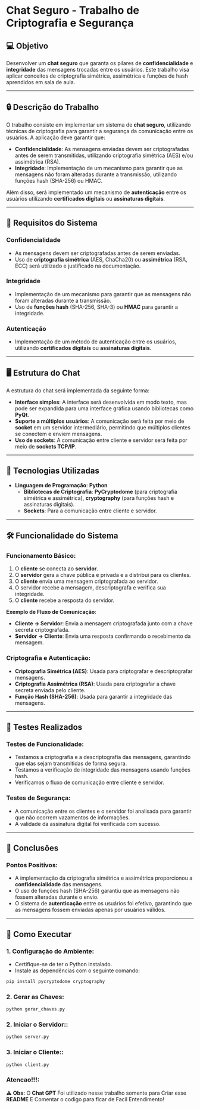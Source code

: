 # Chat Seguro - Trabalho de Criptografia e Segurança

## 💻 **Objetivo**

Desenvolver um **chat seguro** que garanta os pilares de **confidencialidade** e **integridade** das mensagens trocadas entre os usuários. Este trabalho visa aplicar conceitos de criptografia simétrica, assimétrica e funções de hash aprendidos em sala de aula.

---

## 🔒 **Descrição do Trabalho**

O trabalho consiste em implementar um sistema de **chat seguro**, utilizando técnicas de criptografia para garantir a segurança da comunicação entre os usuários. A aplicação deve garantir que:

- **Confidencialidade**: As mensagens enviadas devem ser criptografadas antes de serem transmitidas, utilizando criptografia simétrica (AES) e/ou assimétrica (RSA).
- **Integridade**: Implementação de um mecanismo para garantir que as mensagens não foram alteradas durante a transmissão, utilizando funções hash (SHA-256) ou HMAC.

Além disso, será implementado um mecanismo de **autenticação** entre os usuários utilizando **certificados digitais** ou **assinaturas digitais**.

---

## 📑 **Requisitos do Sistema**

### **Confidencialidade**

- As mensagens devem ser criptografadas antes de serem enviadas.
- Uso de **criptografia simétrica** (AES, ChaCha20) ou **assimétrica** (RSA, ECC) será utilizado e justificado na documentação.

### **Integridade**

- Implementação de um mecanismo para garantir que as mensagens não foram alteradas durante a transmissão.
- Uso de **funções hash** (SHA-256, SHA-3) ou **HMAC** para garantir a integridade.

### **Autenticação**

- Implementação de um método de autenticação entre os usuários, utilizando **certificados digitais** ou **assinaturas digitais**.

---

## 🖥️ **Estrutura do Chat**

A estrutura do chat será implementada da seguinte forma:

- **Interface simples**: A interface será desenvolvida em modo texto, mas pode ser expandida para uma interface gráfica usando bibliotecas como **PyQt**.
- **Suporte a múltiplos usuários**: A comunicação será feita por meio de **socket** em um servidor intermediário, permitindo que múltiplos clientes se conectem e enviem mensagens.
- **Uso de sockets**: A comunicação entre cliente e servidor será feita por meio de **sockets TCP/IP**.

---

## 🔧 **Tecnologias Utilizadas**

- **Linguagem de Programação**: **Python**
  - **Bibliotecas de Criptografia**: **PyCryptodome** (para criptografia simétrica e assimétrica), **cryptography** (para funções hash e assinaturas digitais).
  - **Sockets**: Para a comunicação entre cliente e servidor.

---

## 🛠️ **Funcionalidade do Sistema**

### **Funcionamento Básico**:

1. O **cliente** se conecta ao **servidor**.
2. O **servidor** gera a chave pública e privada e a distribui para os clientes.
3. O **cliente** envia uma mensagem criptografada ao servidor.
4. O servidor recebe a mensagem, descriptografa e verifica sua integridade.
5. O **cliente** recebe a resposta do servidor.

**Exemplo de Fluxo de Comunicação**:

- **Cliente → Servidor**: Envia a mensagem criptografada junto com a chave secreta criptografada.
- **Servidor → Cliente**: Envia uma resposta confirmando o recebimento da mensagem.

### **Criptografia e Autenticação**:

- **Criptografia Simétrica (AES)**: Usada para criptografar e descriptografar mensagens.
- **Criptografia Assimétrica (RSA)**: Usada para criptografar a chave secreta enviada pelo cliente.
- **Função Hash (SHA-256)**: Usada para garantir a integridade das mensagens.

---

## 📝 **Testes Realizados**

### **Testes de Funcionalidade**:

- Testamos a criptografia e a descriptografia das mensagens, garantindo que elas sejam transmitidas de forma segura.
- Testamos a verificação de integridade das mensagens usando funções hash.
- Verificamos o fluxo de comunicação entre cliente e servidor.

### **Testes de Segurança**:

- A comunicação entre os clientes e o servidor foi analisada para garantir que não ocorrem vazamentos de informações.
- A validade da assinatura digital foi verificada com sucesso.

---

## 📜 **Conclusões**

### **Pontos Positivos**:

- A implementação da criptografia simétrica e assimétrica proporcionou a **confidencialidade** das mensagens.
- O uso de funções hash (SHA-256) garantiu que as mensagens não fossem alteradas durante o envio.
- O sistema de **autenticação** entre os usuários foi efetivo, garantindo que as mensagens fossem enviadas apenas por usuários válidos.

---

## 🚀 **Como Executar**

### **1. Configuração do Ambiente**:

- Certifique-se de ter o Python instalado.
- Instale as dependências com o seguinte comando:

```bash
pip install pycryptodome cryptography
```

### **2. Gerar as Chaves**:
```bash
python gerar_chaves.py
```

### **2. Iniciar o Servidor:**:
```bash
python server.py
```
### **3. Iniciar o Cliente:**:
```bash
python client.py
```


### Atencao!!!:

⚠️ **Obs:** O **Chat GPT** Foi utilizado nesse trabalho somente para Criar esse **README** E Comentar o codigo para ficar de Facil Entendimento!
